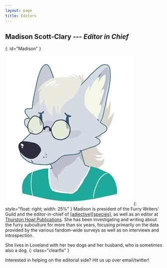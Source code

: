 ```yaml
---
layout: page
title: Editors
---
```


## Madison Scott-Clary --- *Editor in Chief*
{: id="Madison" }

![Makyo](/images/editors/makyo.png){: style="float: right; width: 25%" }
Madison is president of the Furry Writers' Guild and the editor-in-chief of [\[adjective\]\[species\]](http://adjectivespecies.com), as well as an editor at [Thurston Howl Publications](http://thurstonhowlpublications.com). She has been investigating and writing about the furry subculture for more than six years, focusing primarily on the data provided by the various fandom-wide surveys as well as on interviews and introspection.

She lives in Loveland with her two dogs and her husband, who is sometimes also a dog.
{: class="clearfix" }

<div class="announcement">
    Interested in helping on the editorial side?  Hit us up over email/twitter!
</div>

